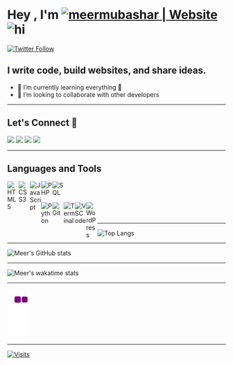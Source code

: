 # Hey , I'm [<img alt="meermubashar | Website" width="300px" src="https://user-images.githubusercontent.com/36998183/136440688-4fcc8126-8054-4e97-aee9-a4ef12aa8af5.png">][website] <img src="https://user-images.githubusercontent.com/1303154/88677602-1635ba80-d120-11ea-84d8-d263ba5fc3c0.gif" width="28px" alt="hi">

[![Twitter Follow](https://img.shields.io/twitter/follow/meermubashar?color=1DA1F2&logo=twitter&style=for-the-badge)](https://twitter.com/intent/follow?original_referer=https%3A%2F%2Fgithub.com%2Fmeermubashar&screen_name=meermubashar)

## I write code, build websites, and share ideas.

- 🌱 I’m currently learning everything 🤣
- 👯 I’m looking to collaborate with other developers

---

## Let's Connect 🔗

[![](https://img.shields.io/badge/linkedin-%230077B5.svg?&style=for-the-badge&logo=linkedin&logoColor=white)](https://www.linkedin.com/in/meermubashar/)
[![](https://img.shields.io/badge/twitter-%230077B5.svg?&style=for-the-badge&logo=twitter&logoColor=white&color=00acee)](https://twitter.com/meermubashar) 
[![](https://img.shields.io/badge/instagram-%230077B5.svg?&style=for-the-badge&logo=instagram&logoColor=white&color=8a3ab9)](https://www.instagram.com/meermubashar/)
[![](https://img.shields.io/badge/facebook-%230077B5.svg?&style=for-the-badge&logo=facebook&logoColor=white&color=3b5998)](https://www.facebook.com/meermubasharofficial/)

---

## Languages and Tools

<img align="left" alt="HTML5" width="26px" src="https://user-images.githubusercontent.com/36998183/135925505-92448181-d3fe-4cbc-b87a-c830d624439b.png" />
<img align="left" alt="CSS3" width="26px" src=
"https://user-images.githubusercontent.com/36998183/135925954-0884f938-b474-46d4-a0ab-16215aff4721.png" />
<img align="left" alt="JavaScript" width="26px" src="https://user-images.githubusercontent.com/36998183/135926036-3cdc1bb0-ee36-410e-9eb4-a2648336b9fe.png" />
<img align="left" alt="PHP" width="26px" src="https://user-images.githubusercontent.com/36998183/135926164-f8907f52-a328-4a42-8c3f-d74157defb12.png" />
<img align="left" alt="SQL" width="26" src="https://user-images.githubusercontent.com/36998183/135926220-358427b8-e17c-4efa-8fea-dd670f806770.png" />

<br /> <br />

<img align="left" alt="Python" width="26px" src="https://user-images.githubusercontent.com/36998183/135926744-d489bbbd-87eb-4a9e-8f78-5ec4f643d435.png" />
<img align="left" alt="Git" width="26px" src="https://user-images.githubusercontent.com/36998183/135926818-acfc5ff9-70be-4cac-bd0b-de16f1e1cd28.png" />
<img align="left" alt="Terminal" width="26px" src="https://user-images.githubusercontent.com/36998183/136107469-8f973703-271b-40c5-93cb-d1c590ce0037.png" />
<img align="left" alt="VSCode" width="26px" src="https://user-images.githubusercontent.com/36998183/135926909-6231156c-5e38-4463-ad43-211e20162ebf.png" />
<img align="left" alt="WordPress" width="26px" src="https://user-images.githubusercontent.com/36998183/135926960-72259577-506c-4034-8478-7ea6f2bfd226.png" />

<br /> <br />

---

![Top Langs](https://github-readme-stats.vercel.app/api/top-langs/?username=meermubashar&layout=compact&theme=radical&hide_border=true)

---

![Meer's GitHub stats](https://github-readme-stats.vercel.app/api?username=meermubashar&show_icons=true&theme=radical&hide_border=true)

---

![Meer's wakatime stats](https://github-readme-stats.vercel.app/api/wakatime?username=meermubashar&theme=radical&hide_border=true)

---

![snake gif](https://github.com/meermubashar/meermubashar/blob/output/github-contribution-grid-snake.gif)

---

[![Visits](https://hits.link/hits?url=https://github.com/meermubashar&bgLeft=002d41&label=Visits)][Visits]

[website]: https://meermubashar.com?target=_blank 
[twitter]: https://twitter.com/meermubashar?target=_blank 
[instagram]: https://www.instagram.com/meermubashar/?target=_blank 
[linkedin]: https://www.linkedin.com/in/meermubashar/?target=_blank 
[facebook]: https://www.facebook.com/MeerMubasharOfficial/?target=_blank 
[Visits]: https://github.com/meermubashar
